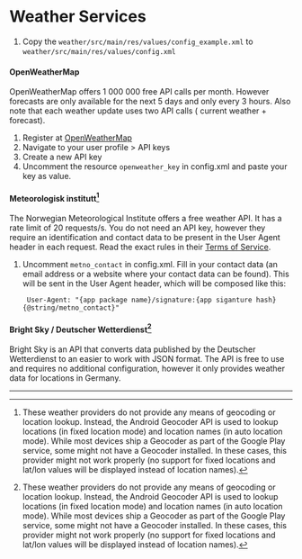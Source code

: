 # Weather Services

1. Copy the `weather/src/main/res/values/config_example.xml` to `weather/src/main/res/values/config.xml`

#### OpenWeatherMap

OpenWeatherMap offers 1 000 000 free API calls per month. However forecasts are only available for
the next 5 days and only every 3 hours. Also note that each weather update uses two API calls (
current weather + forecast).

1. Register at [OpenWeatherMap](https://openweathermap.org/)
1. Navigate to your user profile > API keys
1. Create a new API key
1. Uncomment the resource `openweather_key` in config.xml and paste your key as value.

#### Meteorologisk institutt[^1]

The Norwegian Meteorological Institute offers a free weather API. It has a rate limit of 20
requests/s. You do not need an API key, however they require an
identification and contact data to be present in the User Agent header in each request. Read the exact rules in their
[Terms of Service](https://api.met.no/doc/TermsOfService).

1. Uncomment `metno_contact` in config.xml. Fill in your contact data (an email address or a website
   where your contact data can be found). This will be sent in the User Agent header, which will be
   composed like
   this:
   ```
    User-Agent: "{app package name}/signature:{app siganture hash} {@string/metno_contact}"
   ```

#### Bright Sky / Deutscher Wetterdienst[^1]

Bright Sky is an API that converts data published by the Deutscher Wetterdienst to an easier
to work with JSON format. The API is free to use and requires no additional configuration, however
it only provides weather data for locations in Germany.

---

[^1]:
    These weather providers do not provide any means of geocoding or location lookup. Instead, the
    Android Geocoder API is used to lookup locations (in fixed location mode) and location names (in
    auto location mode). While most devices ship a Geocoder as part of the Google Play service, some
    might not have a Geocoder installed. In these cases, this provider might not work properly (no
    support for fixed locations and lat/lon values will be displayed instead of location names).
